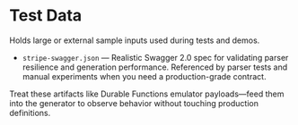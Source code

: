 # Test Data

Holds large or external sample inputs used during tests and demos.
- `stripe-swagger.json` — Realistic Swagger 2.0 spec for validating parser resilience and generation performance. Referenced by
  parser tests and manual experiments when you need a production-grade contract.

Treat these artifacts like Durable Functions emulator payloads—feed them into the generator to observe behavior without touching
production definitions.
